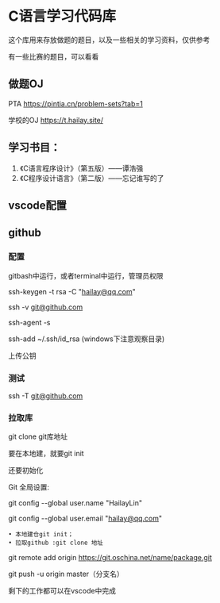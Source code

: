 # C语言学习代码库
这个库用来存放做题的题目，以及一些相关的学习资料，仅供参考

有一些比赛的题目，可以看看

## 做题OJ
PTA https://pintia.cn/problem-sets?tab=1

学校的OJ https://t.hailay.site/

## 学习书目：
1. 《C语言程序设计》（第五版）——谭浩强
2. 《C程序设计语言》（第二版）——忘记谁写的了

## vscode配置

## github

### 配置
gitbash中运行，或者terminal中运行，管理员权限

ssh-keygen -t rsa -C "hailay@qq.com"

ssh -v git@github.com

ssh-agent -s

ssh-add ~/.ssh/id_rsa (windows下注意观察目录)

上传公钥

### 测试
ssh -T git@github.com


### 拉取库
git clone git库地址

要在本地建，就要git init


还要初始化


Git 全局设置:

git config --global user.name "HailayLin" 

git config --global user.email "hailay@qq.com"

	• 本地建仓git init；
	• 拉取github :git clone 地址
    
git remote add origin https://git.oschina.net/name/package.git

git push -u origin master（分支名）
                                                                                                                                            
剩下的工作都可以在vscode中完成

